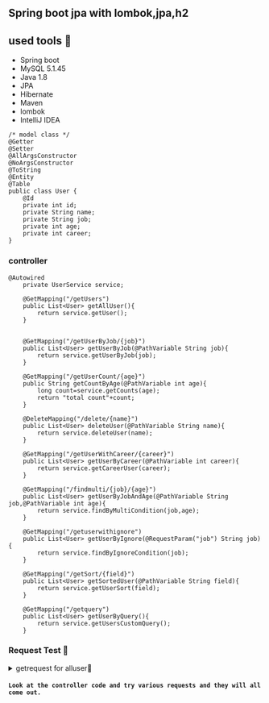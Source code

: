 ## Spring boot jpa with lombok,jpa,h2
## used tools :man:
* Spring boot 
* MySQL 5.1.45
* Java 1.8
* JPA
* Hibernate
* Maven
* lombok
* IntelliJ IDEA
``` 
/* model class */
@Getter
@Setter
@AllArgsConstructor
@NoArgsConstructor
@ToString
@Entity
@Table
public class User {
    @Id
    private int id;
    private String name;
    private String job;
    private int age;
    private int career;
}

```

### controller 
```
@Autowired
    private UserService service;

    @GetMapping("/getUsers")
    public List<User> getAllUser(){
        return service.getUser();
    }


    @GetMapping("/getUserByJob/{job}")
    public List<User> getUserByJob(@PathVariable String job){
        return service.getUserByJob(job);
    }

    @GetMapping("/getUserCount/{age}")
    public String getCountByAge(@PathVariable int age){
        long count=service.getCounts(age);
        return "total count"+count;
    }

    @DeleteMapping("/delete/{name}")
    public List<User> deleteUser(@PathVariable String name){
        return service.deleteUser(name);
    }

    @GetMapping("/getUserWithCareer/{career}")
    public List<User> getUserByCareer(@PathVariable int career){
        return service.getCareerUser(career);
    }

    @GetMapping("/findmulti/{job}/{age}")
    public List<User> getUserByJobAndAge(@PathVariable String job,@PathVariable int age){
        return service.findByMultiCondition(job,age);
    }

    @GetMapping("/getuserwithignore")
    public List<User> getUserByIgnore(@RequestParam("job") String job){
        return service.findByIgnoreCondition(job);
    }

    @GetMapping("/getSort/{field}")
    public List<User> getSortedUser(@PathVariable String field){
        return service.getUserSort(field);
    }

    @GetMapping("/getquery")
    public List<User> getUserByQuery(){
        return service.getUsersCustomQuery();
    }
```


### Request Test :woman:
<details>
<summary>getrequest for alluser🏣 </summary>
<img src=https://user-images.githubusercontent.com/40031858/88480458-e906d200-cf90-11ea-8b38-a872bd6a0e33.png width=600px>
</details>

#### `Look at the controller code and try various requests and they will all come out.`